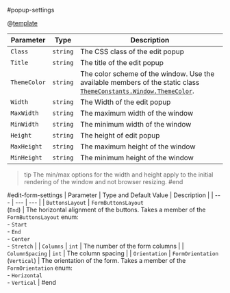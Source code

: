 #popup-settings

@[template](/_contentTemplates/common/parameters-table-styles.md#table-layout)

| Parameter | Type | Description |
| --- | --- | --- |
| `Class` | `string` | The CSS class of the edit popup |
| `Title` | `string` | The title of the edit popup |
| `ThemeColor` | `string` | The color scheme of the window. Use the available members of the static class [`ThemeConstants.Window.ThemeColor`](slug:Telerik.Blazor.ThemeConstants.Window.ThemeColor). |
| `Width` | `string` | The Width of the edit popup |
| `MaxWidth` | `string` | The maximum width of the window |
| `MinWidth` | `string` | The minimum width of the window |
| `Height` | `string` | The height of edit popup |
| `MaxHeight` | `string` | The maximum height of the window |
| `MinHeight` | `string` | The minimum height of the window |

>tip The min/max options for the width and height apply to the initial rendering of the window and not browser resizing.
#end

#edit-form-settings
| Parameter | Type and Default&nbsp;Value | Description |
| --- | --- | --- |
| `ButtonsLayout` | `FormButtonsLayout` <br/> (`End`)  | The horizontal alignment of the buttons. Takes a member of the `FormButtonsLayout` enum: <br/> - `Start` <br/> - `End` <br/> - `Center` <br/> - `Stretch` |
| `Columns` | `int` | The number of the form columns |
| `ColumnSpacing` | `int` | The column spacing  |
| `Orientation` | `FormOrientation` <br/> (`Vertical`) | The orientation of the form. Takes a member of the `FormOrientation` enum: <br/> - `Horizontal` <br/> - `Vertical` |
#end
